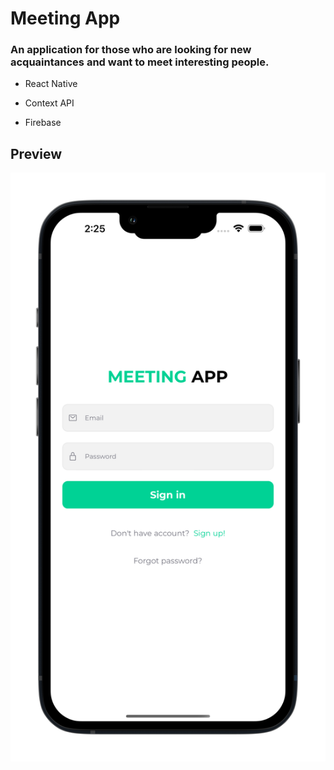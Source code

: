 # Meeting App

### An application for those who are looking for new acquaintances and want to meet interesting people.


- React Native

- Context API

- Firebase

## Preview

![alt text](https://github.com/lukasgola/meeting-app/blob/main/assets/images/pro1.png?raw=true)
